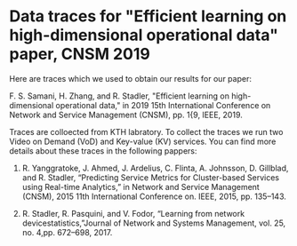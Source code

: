 # Data traces for "Efficient learning on high-dimensional operational data" paper, CNSM 2019
Here are traces which we used to obtain our results for our paper:

F. S. Samani, H. Zhang, and R. Stadler, "Efficient learning on high-dimensional operational data," in 2019 15th International Conference on Network and Service Management (CNSM), pp. 1{9, IEEE, 2019.

Traces are colloected from KTH labratory. To collect the traces we run two Video on Demand (VoD) and Key-value (KV) services. You can find more details about these traces in the following pappers:

1) R. Yanggratoke, J. Ahmed, J. Ardelius, C. Flinta, A. Johnsson, D. Gillblad, and R. Stadler, “Predicting Service Metrics for Cluster-based Services using Real-time Analytics,” in Network and Service Management (CNSM), 2015 11th International Conference on. IEEE, 2015, pp. 135–143.


2) R.  Stadler,  R.  Pasquini,  and  V.  Fodor,  “Learning  from  network  devicestatistics,”Journal of Network and Systems Management, vol. 25, no. 4,pp. 672–698, 2017.
